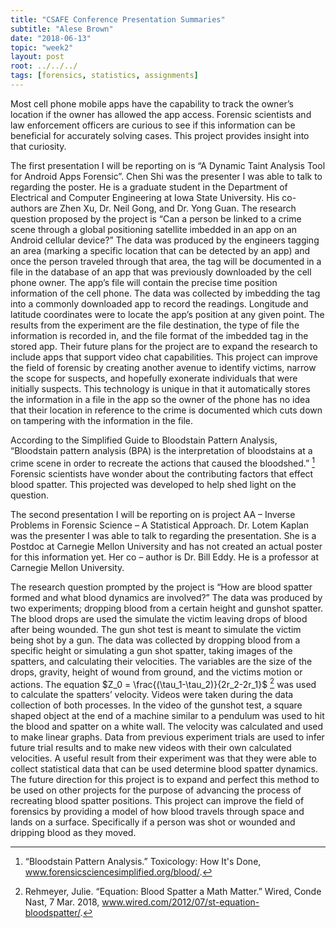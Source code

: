 ```yaml
---
title: "CSAFE Conference Presentation Summaries"
subtitle: "Alese Brown"
date: "2018-06-13"
topic: "week2"
layout: post
root: ../../../
tags: [forensics, statistics, assignments]
---
```


  Most cell phone mobile apps have the capability to track the owner’s location if the owner has allowed the app access. Forensic scientists and law enforcement officers are curious to see if this information can be beneficial for accurately solving cases. This project provides insight into that curiosity.

  The first presentation I will be reporting on is “A Dynamic Taint Analysis Tool for Android Apps Forensic”. Chen Shi was the presenter I was able to talk to regarding the poster. He is a graduate student in the Department of Electrical and Computer Engineering at Iowa State University. His co-authors are Zhen Xu, Dr. Neil Gong, and Dr. Yong Guan. The research question proposed by the project is “Can a person be linked to a crime scene through a global positioning satellite imbedded in an app on an Android cellular device?” The data was produced by the engineers tagging an area (marking a specific location that can be detected by an app) and once the person traveled through that area, the tag will be documented in a file in the database of an app that was previously downloaded by the cell phone owner. The app’s file will contain the precise time position information of the cell phone. The data was collected by imbedding the tag into a commonly downloaded app to record the readings. Longitude and latitude coordinates were to locate the app’s position at any given point. The results from the experiment are the file destination, the type of file the information is recorded in, and the file format of the imbedded tag in the stored app. Their future plans for the project are to expand the research to include apps that support video chat capabilities. This project can improve the field of forensic by creating another avenue to identify victims, narrow the scope for suspects, and hopefully exonerate individuals that were initially suspects. This technology is unique in that it automatically stores the information in a file in the app so the owner of the phone has no idea that their location in reference to the crime is documented which cuts down on tampering with the information in the file.
  
  According to the Simplified Guide to Bloodstain Pattern Analysis, “Bloodstain pattern analysis (BPA) is the interpretation of bloodstains at a crime scene in order to recreate the actions that caused the bloodshed.” [^1] Forensic scientists have wonder about the contributing factors that effect blood spatter. This projected was developed to help shed light on the question.
  
  The second presentation I will be reporting on is project AA – Inverse Problems in Forensic Science – A Statistical Approach. Dr. Lotem Kaplan was the presenter I was able to talk to regarding the presentation. She is a Postdoc at Carnegie Mellon University and has not created an actual poster for this information yet. Her co – author is Dr. Bill Eddy. He is a professor at Carnegie Mellon University.
  
  The research question prompted by the project is “How are blood spatter formed and what blood dynamics are involved?” The data was produced by two experiments; dropping blood from a certain height and gunshot spatter. The blood drops are used the simulate the victim leaving drops of blood after being wounded. The gun shot test is meant to simulate the victim being shot by a gun. The data was collected by dropping blood from a specific height or simulating a gun shot spatter, taking images of the spatters, and calculating their velocities. The variables are the size of the drops, gravity, height of wound from ground, and the victims motion or actions. The equation $Z_0 = \frac{(\tau_1-\tau_2)}{2r_2-2r_1}$ [^2] was used to calculate the spatters’ velocity. Videos were taken during the data collection of both processes. In the video of the gunshot test, a square shaped object at the end of a machine similar to a pendulum was used to hit the blood and spatter on a white wall. The velocity was calculated and used to make linear graphs. Data from previous experiment trials are used to infer future trial results and to make new videos with their own calculated velocities. A useful result from their experiment was that they were able to collect statistical data that can be used determine blood spatter dynamics. The future direction for this project is to expand and perfect this method to be used on other projects for the purpose of advancing the process of recreating blood spatter positions. This project can improve the field of forensics by providing a model of how blood travels through space and lands on a surface. Specifically if a person was shot or wounded and dripping blood as they moved.

[^1]: “Bloodstain Pattern Analysis.” Toxicology: How It's Done, 
www.forensicsciencesimplified.org/blood/.

[^2]: Rehmeyer, Julie. “Equation: Blood Spatter a Math Matter.” Wired, Conde Nast, 7 Mar. 2018, www.wired.com/2012/07/st-equation-bloodspatter/.
